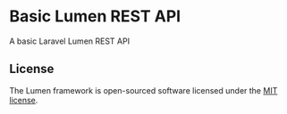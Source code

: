 # Basic Lumen REST API

A basic Laravel Lumen REST API

## License

The Lumen framework is open-sourced software licensed under the [MIT license](https://opensource.org/licenses/MIT).
